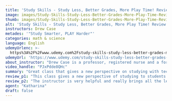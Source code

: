 ```yaml
---
title: 'Study Skills - Study Less, Better Grades, More Play Time! Review'
image: images/Study-Skills-Study-Less-Better-Grades-More-Play-Time-Review.jpeg
thumb: images/Study-Skills-Study-Less-Better-Grades-More-Play-Time-Review.jpeg
alt: 'Study Skills - Study Less, Better Grades, More Play Time! Review'
instructors: Drew Case
metades: '"Study Smarter, PLAY Harder"'
categories: math & science
language: English
udemyUrlenc: >-
  https%3A%2F%2Fwww.udemy.com%2Fstudy-skills-study-less-better-grades-more-play-time%2F
udemyUrl: 'https://www.udemy.com/study-skills-study-less-better-grades-more-play-time/'
about_instructor: "Drew Case is a professor, registered nurse and a former Lieutenant from the United States Navy Reserve. Currently, he is working on his Education Specialist Degree and his Doctorate in Education and Leadership. Mr. Case served as the Executive Director of the  Southeast Nebraska Area Health Education Center for five years providing academic skills to thousands of students and training healthcare professionals in providing continuing education."
video_handle: "PJxPdde8QHc"
summary: "Great class that gives a new perspective on studying with technical analysis and advice on how to improve studying workflow. A nice and conducive environment for students who want to improve themselves."
review_p1: "This class gives a new perspective of studying to students which is perfect for those who are struggling to find the right way to study. The content is completely honest and gives realistic approach on how to effectively manage to study. All the lessons can be applied in how the students do their studying and make their studying time easier to bear. It gives precise and accurate information on how to improve study skills without too much unnecessary information. This course gives a good starting point for students who are going to enter university and wants to have a head start on how to make an effective study workflow."
review_p2: "The instructor is very helpful and really brings all the lessons to life which makes it easier for the students to enjoy. Analysis of studying technique was also given to help students understand what is wrong with their technique and how they can improve it to fit their lifestyle. The course gives the students the right tools and materials that they can utilize and apply in order for them to achieve success in the academic field or when they want to rapidly learn new skills without sacrificing their learning curve. The course is very rewarding and offers the students a lot of valuable information."
agent: "Katharina"
draft: false
---
```


